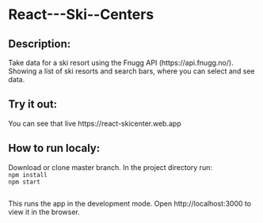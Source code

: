 # React---Ski--Centers

<h2>Description:</h2>
Take data for a ski resort using the Fnugg API (https://api.fnugg.no/).
Showing a list of ski resorts and search bars, where you can select and see data.


<h2>Try it out:</h2>
You can see that live https://react-skicenter.web.app

<h2>How to run localy:</h2>
Download or clone master branch. In the project directory run:

<code>
npm install
npm start
 </code>
 
This runs the app in the development mode.
Open http://localhost:3000 to view it in the browser.


